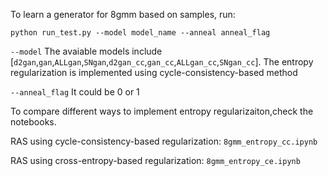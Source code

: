 To learn a generator for 8gmm based on samples, run:

    python run_test.py --model model_name --anneal anneal_flag


`--model` The avaiable models include [`d2gan`,`gan`,`ALLgan`,`SNgan`,`d2gan_cc`,`gan_cc`,`ALLgan_cc`,`SNgan_cc`]. The entropy regularization is implemented using cycle-consistency-based method

`--anneal_flag` It could be 0 or 1

To compare different ways to implement entropy regularizaiton,check the notebooks.
    
RAS using cycle-consistency-based regularization: `8gmm_entropy_cc.ipynb`
    
RAS using cross-entropy-based regularization: `8gmm_entropy_ce.ipynb`
